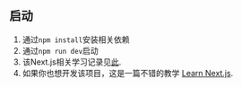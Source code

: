 ## 启动
1. 通过`npm install`安装相关依赖
2. 通过`npm run dev`启动
3. 该Next.js相关学习记录见[此](https://www.yuque.com/andylm/qibsey/qh909m).
4. 如果你也想开发该项目，这是一篇不错的教学 [Learn Next.js](https://nextjs.org/learn).





